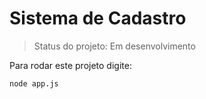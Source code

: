 # Sistema de Cadastro #
> Status do projeto: Em desenvolvimento

Para rodar este projeto digite:
```
node app.js
```
